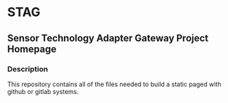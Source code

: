 # STAG
## Sensor Technology Adapter Gateway Project Homepage
### Description 

This repository contains all of the files needed to build a static paged with github or gitlab systems. 